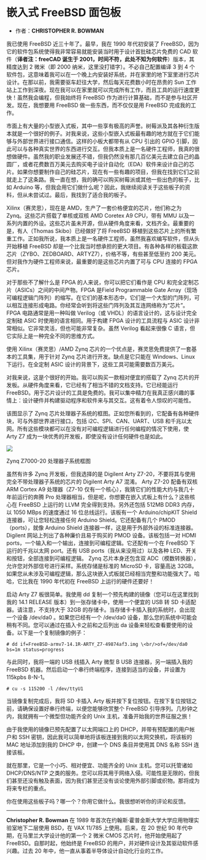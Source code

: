 # 嵌入式 FreeBSD 面包板


- 作者：**CHRISTOPHER R. BOWMAN**

我已使用 FreeBSD 近三十年了。最早，我在 1990 年代初安装了 FreeBSD，因为它的软件包系统使得我非常容易就能安装当时用于设计首批硅芯片免费的 CAD 软件（**译者注：freeCAD 诞生于 2001，时间不符，此处不知为何软件**）版本，其精度达到 2 微米（即 2000 纳米，这里没打错字）。不必自己配置编译 3 到 4 个软件包，这意味着我可以在一个晚上内安装好系统，并在家里的地下室里进行芯片设计。在那以前，我需要驱车赶往大学，然后每天花费数小时在昂贵的 Sun 工作站上工作到深夜。现在我可以在家里就可以完成所有工作，而且工具的运行速度更快！虽然我会编程，但我始终将 FreeBSD 作为进行计算基础，而不是参与社区开发。现在，我想要用 FreeBSD 做一些东西，而不仅仅是用 FreeBSD 完成我的工作。

市面上有大量的小型嵌入式板，其中一些享有极高的声誉。树莓派及其各种衍生版本就是一个很好的例子。对我来说，这些小型嵌入式板最有趣的地方就在于它们能够与外部世界进行接口通信。这样的小板大都带有从 CPU 引出的 GPIO 引脚，因此可以与各种真实世界的东西进行交互。但我本质上是一名硬件工程师，我真的很想做硬件。虽然我的职业发展还不错，但我仍然没有那几百亿美元去建立自己的晶圆厂，或者花费数百万美元去购买电子设计自动化（EDA）软件来设计自己的芯片。如果你想要制作自己的硅芯片，现在有一些有趣的项目，但我在找到它们之前就走上了这条路。我一直在想，我的确可以购买树莓派或其他一些出色的板子，比如 Arduino 等，但我会用它们做什么呢？因此，我继续阅读关于这些板子的资料，但从未尝试过。最后，我找到了适合我的板子。

Xilinx（赛灵思），现在是 AMD，生产了一套价格便宜的芯片，他们称之为 Zynq。这些芯片搭载了单核或双核 AMD Coretex A9 CPU，带有 MMU 以及一系列内置的外设。这些芯片虽未开源，但从硬件角度来看，文档齐全。最重要的是，有人（Thomas Skibo）已经做好了将 FreeBSD 移植到这些芯片上的所有繁重工作。正如我所说，我本质上是一名硬件工程师，虽然我喜欢编写软件，但从头开始移植 FreeBSD 却是一个比我当时想承担的更大项目。有各种各样的板载这款芯片（ZYBO、ZEDBOARD、ARTYZ7），价格不等，有些甚至低至约 200 美元。但对我作为硬件工程师来说，最重要的是这些芯片内置了可与 CPU 连接的 FPGA 芯片。

对于那些不了解什么是 FPGA 的人来说，你可以把它们看作是 CPU 和完全定制芯片（ASICs）之间的中间产物。FPGA 是Field Programmable Gate Array（现场可编程逻辑门阵列）的缩写。在它们的基本形态中，它们是一个大型的门阵列，可以相互连接形成电路。你经常会听到将这些门阵列及其互连网络称为“芯片”。FPGA 电路通常是用一种叫做 Verilog（或 VHDL）的语言设计的，这与设计完全定制硅 ASIC 时使用的语言相同。用于构建 FPGA 设计的工具流程与 ASIC 设计非常相似。它非常灵活，但也可能非常复杂。虽然 Verilog 看起来很像 C 语言，但它实际上是一种完全不同的思维方式。

使用 Xilinx（赛灵思）/AMD Zynq 芯片的一个优点是，赛灵思免费提供了一套基本的工具集，用于针对 Zynq 芯片进行开发。缺点是它只能在 Windows、Linux 下运行。在全定制 ASIC 设计的背景下，这些工具可能需要数百万美元。

对我来说，这是个很好的开始。我可以购买一款相对便宜的搭载了 Zynq 芯片的开发板。从硬件角度来看，它已经有了相当不错的文档支持。它已经能运行 FreeBSD。用于芯片设计的工具是免费的。我可以集中精力在我真正感兴趣的事情上：设计硬件并构建驱动程序和软件来与其交互。这有着令人惊叹的可能性。

该图显示了 Zynq 芯片处理器子系统的框图。正如您所看到的，它配备有各种硬件块，可与外部世界进行接口，包括 i2C、SPI、CAN、UART、USB 和千兆以太网。所有这些模块都可以在没有对可编程逻辑进行任何编程的情况下使用，使 Arty Z7 成为一块优秀的开发板，即使没有设计任何硬件也是如此。

![](https://freebsdfoundation.org/wp-content/uploads/2024/07/zynq-mp-core-dual.png)

Zynq Z7000-20 处理器子系统框图

虽然有许多 Zynq 开发板，但我选择的是 Digilent Arty Z7-20，不要将其与使用完全不带处理器子系统的芯片的 Digilent Arty A7 混淆。 Arty Z7-20 配备有双核 ARM Cortex A9 处理器（Z7-10 仅有一个核心），我猜它们的性能大约与我几十年前运行的奔腾 Pro 处理器相当，但是呢，你想要在嵌入式板上有什么？这些核心在 FreeBSD 上运行的 LLVM 完全得到支持。另外还包括 512MB DDR3 内存，以 1050 MBps 的速度通过 16 位总线运行。该板有一个 Arduino/chipKIT Shield 连接器，可让您轻松连接任何 Arduino Shield。它还配备有几个 PMOD（ports），就像 Arduino Shield 连接器一样，这是用于外部外设的标准连接器。Digilent 网站上列出了各种廉价且易于购买的 PMOD 设备。该板包括一对 HDMI ports，一个输入和一个输出，连接到可编程逻辑。它还配有一个在 FreeBSD 下运行的千兆以太网 port。还有 USB ports（我从来没用过）以及各种 LED、开关和按钮，全部连接到可编程逻辑。 Zynq 芯片本身还包含双 ADC（模数转换器），允许您对外部信号进行采样。系统存储是标准的 MicroSD 卡，容量高达 32GB。如果您从未涉及可编程逻辑，那么这块嵌入式板就已经相当完整和功能强大了。哈哈，它比我在 1990 年代初在 FreeBSD 上运行的硬件还要好！

启动 Arty Z7 板很简单。我使用 dd 复制一个预先构建的镜像（您可以在这里找到我的 14.1 RELEASE 版本）到一张存储卡中，使用一个便宜的 USB 转 SD 卡适配器。请注意，不支持大于 32GB 的存储卡。当存储卡卡插入我的系统时，会出现一个设备 /dev/da0 。如果您已经有一个 /dev/da0 设备，那么您的系统中可能会稍有不同。您可以通过在插入卡之前和之后列出 da 设备来轻松查看要使用的设备。以下是一个复制镜像的例子：

`# dd if=FreeBSD-armv7-14.1R-ARTY_Z7-49874af3.img \<br/>of=/dev/da0 bs=1m status=progress`

与此同时，我将一端的 USB 线插入 Arty 微型 B USB 连接器，另一端插入我的 FreeBSD 机器。然后启动一个串行终端程序，连接到适当的设备，并设置为 115kpbs 8-N-1。

`# cu -s 115200 -l /dev/ttyU1`

当镜像复制完成后，我将 SD 卡插入 Arty 板并按下复位按钮。在按下复位按钮之前，请确保设置好串行终端，以便您能够欣赏整个 FreeBSD 引导序列。几秒钟之内，我就拥有一个微型但功能齐全的 Unix 主机，准备开始我的世界征服之旅！

由于我使用的镜像已预先配置了以太网端口上的 DHCP，并带有预配置的用户帐户和 SSH 密钥，因此我可以简单地将该板连接到我的以太网交换机，将该板的 MAC 地址添加到我的 DHCP 中，创建一个 DNS 条目并使用其 DNS 名称 SSH 连接该板。

就在那里，它是一个小巧、相对便宜、功能齐全的 Unix 主机。您可以托管诸如 DHCP/DNS/NTP 之类的服务。您可以将其用于网络入侵。可能性是无限的，但我们甚至还没有触及表面，因为我们甚至还没有谈论使用外部引脚或织物。那将成为将来专栏的重点。

你在使用这些板子吗？哪一个？你用它做什么。我很想听听你的评论和反馈。

---

**Christopher R. Bowman** 在 1989 年首次在约翰斯·霍普金斯大学大学应用物理实验室地下二层使用 BSD，在 VAX 11/785 上使用。后来，在 20 世纪 90 年代中期，在马里兰大学设计他的第一个 2 微米 CMOS 芯片时，他开始使用起了 FreeBSD。自那时起，他始终是 FreeBSD 的用户，并对硬件设计及其驱动软件感兴趣。过去 20 年中，他一直从事着半导体设计自动化行业的工作。
